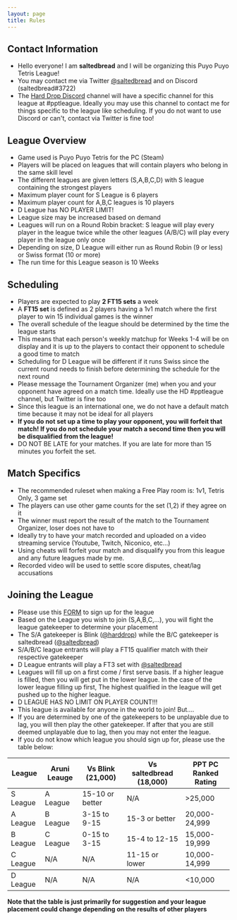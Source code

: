 ```yaml
---
layout: page
title: Rules
---
```



## Contact Information ##
- Hello everyone! I am **saltedbread** and I will be organizing this Puyo Puyo Tetris League!
- You may contact me via Twitter <a href="https://twitter.com/saltedbread">@saltedbread</a> and on Discord (saltedbread#3722)
- The <a href="https://discord.gg/harddrop">Hard Drop Discord</a> channel will have a specific channel for this league at #pptleague. Ideally you may use this channel to contact me for things specific to the league like scheduling. If you do not want to use Discord or can't, contact via Twitter is fine too!

## League Overview ##
- Game used is Puyo Puyo Tetris for the PC (Steam)
- Players will be placed on leagues that will contain players who belong in the same skill level
- The different leagues are given letters (S,A,B,C,D) with S league containing the strongest players
- Maximum player count for S League is 6 players
- Maximum player count for A,B,C leagues is 10 players
- D League has NO PLAYER LIMIT!
- League size may be increased based on demand
- Leagues will run on a Round Robin bracket: S league will play every player in the league twice while the other leagues (A/B/C) will play every player in the league only once
- Depending on size, D League will either run as Round Robin (9 or less) or Swiss format (10 or more)
- The run time for this League season is 10 Weeks


## Scheduling ##
- Players are expected to play **2 FT15 sets** a week
- A **FT15 set** is defined as 2 players having a 1v1 match where the first player to win 15 individual games is the winner
- The overall schedule of the league should be determined by the time the league starts
- This means that each person's weekly matchup for Weeks 1-4 will be on display and it is up to the players to contact their opponent to schedule a good time to match
- Scheduling for D League will be different if it runs Swiss since the current round needs to finish before determining the schedule for the next round
- Please message the Tournament Organizer (me) when you and your opponent have agreed on a match time. Ideally use the HD #pptleague channel, but Twitter is fine too
- Since this league is an international one, we do not have a default match time because it may not be ideal for all players
- **If you do not set up a time to play your opponent, you will forfeit that match! If you do not schedule your match a second time then you will be disqualified from the league!**
- DO NOT BE LATE for your matches. If you are late for more than 15 minutes you forfeit the set. 

## Match Specifics ##
- The recommended ruleset when making a Free Play room is: 1v1, Tetris Only, 3 game set
- The players can use other game counts for the set (1,2) if they agree on it
- The winner must report the result of the match to the Tournament Organizer, loser does not have to
- Ideally try to have your match recorded and uploaded on a video streaming service (Youtube, Twitch, Niconico, etc...)
- Using cheats will forfeit your match and disqualify you from this league and any future leagues made by me.
- Recorded video will be used to settle score disputes, cheat/lag accusations

## Joining the League ##
- Please use this <a href="https://goo.gl/forms/ufoIOwyj3x2opccX2">FORM</a> to sign up for the league
- Based on the League you wish to join (S,A,B,C,...), you will fight the league gatekeeper to determine your placement
- The S/A gatekeeper is Blink (<a href="https://twitter.com/harddrop">@harddrop</a>) while the B/C gatekeeper is saltedbread (<a href="https://twitter.com/saltedbread">@saltedbread</a>)
- S/A/B/C league entrants will play a FT15 qualifier match with their respective gatekeeper 
- D League entrants will play a FT3 set with <a href="https://twitter.com/saltedbread">@saltedbread</a>
- Leagues will fill up on a first come / first serve basis. If a higher league is filled, then you will get put in the lower league. In the case of the lower league filling up first, The highest qualified in the league will get pushed up to the higher league.
- D LEAGUE HAS NO LIMIT ON PLAYER COUNT!!!
- This league is available for anyone in the world to join! But....
- If you are determined by one of the gatekeepers to be unplayable due to lag, you will then play the other gatekeeper. If after that you are still deemed unplayable due to lag, then you may not enter the league.
- If you do not know which league you should sign up for, please use the table below:

<table>
  <thead>
    <tr>
      <th>League</th>
      <th>Aruni Leauge</th>
      <th>Vs Blink (21,000)</th>
      <th>Vs saltedbread (18,000)</th>
	  <th>PPT PC Ranked Rating</th>
    </tr>
  </thead>
  <tbody>
    <tr>
      <td>S League</td>
      <td>A League</td>
      <td>15-10 or better</td>
      <td>N/A</td>
      <td>>25,000</td>
    </tr>
    <tr>
      <td>A League</td>
      <td>B League</td>
      <td>3-15 to 9-15</td>
      <td>15-3 or better</td>
      <td>20,000-24,999</td>
    </tr>
    <tr>
      <td>B League</td>
      <td>C League</td>
      <td>0-15 to 3-15</td>
      <td>15-4 to 12-15</td>
      <td>15,000-19,999</td>
    </tr>
    <tr>
      <td>C League</td>
      <td>N/A</td>
      <td>N/A</td>
      <td>11-15 or lower</td>
      <td>10,000-14,999</td>
    </tr>
  </tbody>
  <tbody>
    <tr>
      <td>D League</td>
      <td>N/A</td>
      <td>N/A</td>
      <td>N/A</td>
      <td><10,000</td>
    </tr>
  </tbody>
</table>

**Note that the table is just primarily for suggestion and your league placement could change depending on the results of other players**
